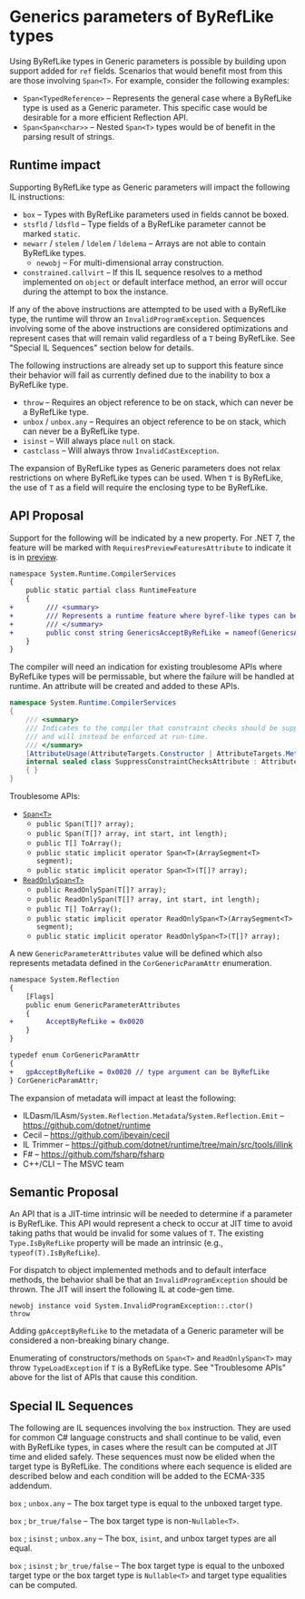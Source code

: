 # Generics parameters of ByRefLike types

Using ByRefLike types in Generic parameters is possible by building upon support added for `ref` fields. Scenarios that would benefit most from this are those involving `Span<T>`. For example, consider the following examples:

- `Span<TypedReference>` &ndash; Represents the general case where a ByRefLike type is used as a Generic parameter. This specific case would be desirable for a more efficient Reflection API.
- `Span<Span<char>>` &ndash; Nested `Span<T>` types would be of benefit in the parsing result of strings.

## Runtime impact

Supporting ByRefLike type as Generic parameters will impact the following IL instructions:

- `box` &ndash; Types with ByRefLike parameters used in fields cannot be boxed.
- `stsfld` / `ldsfld` &ndash; Type fields of a ByRefLike parameter cannot be marked `static`.
- `newarr` / `stelem` / `ldelem` / `ldelema` &ndash; Arrays are not able to contain ByRefLike types.
    - `newobj` &ndash; For multi-dimensional array construction.
- `constrained.callvirt` &ndash; If this IL sequence resolves to a method implemented on `object` or default interface method, an error will occur during the attempt to box the instance.

If any of the above instructions are attempted to be used with a ByRefLike type, the runtime will throw an `InvalidProgramException`. Sequences involving some of the above instructions are considered optimizations and represent cases that will remain valid regardless of a `T` being ByRefLike. See "Special IL Sequences" section below for details.

The following instructions are already set up to support this feature since their behavior will fail as currently defined due to the inability to box a ByRefLike type.

- `throw` &ndash; Requires an object reference to be on stack, which can never be a ByRefLike type.
- `unbox` / `unbox.any` &ndash; Requires an object reference to be on stack, which can never be a ByRefLike type.
- `isinst` &ndash; Will always place `null` on stack.
- `castclass` &ndash; Will always throw `InvalidCastException`.

The expansion of ByRefLike types as Generic parameters does not relax restrictions on where ByRefLike types can be used. When `T` is ByRefLike, the use of `T` as a field will require the enclosing type to be ByRefLike.

## API Proposal

Support for the following will be indicated by a new property. For .NET 7, the feature will be marked with `RequiresPreviewFeaturesAttribute` to indicate it is in [preview](https://github.com/dotnet/designs/blob/main/accepted/2021/preview-features/preview-features.md).

```diff
namespace System.Runtime.CompilerServices
{
    public static partial class RuntimeFeature
    {
+        /// <summary>
+        /// Represents a runtime feature where byref-like types can be used in Generic parameters.
+        /// </summary>
+        public const string GenericsAcceptByRefLike = nameof(GenericsAcceptByRefLike);
    }
}
```

The compiler will need an indication for existing troublesome APIs where ByRefLike types will be permissable, but where the failure will be handled at runtime. An attribute will be created and added to these APIs.

```csharp
namespace System.Runtime.CompilerServices
{
    /// <summary>
    /// Indicates to the compiler that constraint checks should be suppressed
    /// and will instead be enforced at run-time.
    /// </summary>
    [AttributeUsage(AttributeTargets.Constructor | AttributeTargets.Method | AttributeTargets.Property)]
    internal sealed class SuppressConstraintChecksAttribute : Attribute
    { }
}
```

Troublesome APIs:

- [`Span<T>`](https://docs.microsoft.com/dotnet/api/system.span-1)
    - `public Span(T[]? array);`
    - `public Span(T[]? array, int start, int length);`
    - `public T[] ToArray();`
    - `public static implicit operator Span<T>(ArraySegment<T> segment);`
    - `public static implicit operator Span<T>(T[]? array);`
- [`ReadOnlySpan<T>`](https://docs.microsoft.com/dotnet/api/system.readonlyspan-1)
    - `public ReadOnlySpan(T[]? array);`
    - `public ReadOnlySpan(T[]? array, int start, int length);`
    - `public T[] ToArray();`
    - `public static implicit operator ReadOnlySpan<T>(ArraySegment<T> segment);`
    - `public static implicit operator ReadOnlySpan<T>(T[]? array);`

A new `GenericParameterAttributes` value will be defined which also represents metadata defined in the `CorGenericParamAttr` enumeration.

```diff
namespace System.Reflection
{
    [Flags]
    public enum GenericParameterAttributes
    {
+        AcceptByRefLike = 0x0020
    }
}
```

```diff
typedef enum CorGenericParamAttr
{
+   gpAcceptByRefLike = 0x0020 // type argument can be ByRefLike
} CorGenericParamAttr;
```

The expansion of metadata will impact at least the following:

- ILDasm/ILAsm/`System.Reflection.Metadata`/`System.Reflection.Emit` &ndash; https://github.com/dotnet/runtime
- Cecil &ndash; https://github.com/jbevain/cecil
- IL Trimmer &ndash; https://github.com/dotnet/runtime/tree/main/src/tools/illink
- F# &ndash; https://github.com/fsharp/fsharp
- C++/CLI &ndash; The MSVC team

## Semantic Proposal

An API that is a JIT-time intrinsic will be needed to determine if a parameter is ByRefLike. This API would represent a check to occur at JIT time to avoid taking paths that would be invalid for some values of `T`. The existing `Type.IsByRefLike` property will be made an intrinsic (e.g., `typeof(T).IsByRefLike`).

For dispatch to object implemented methods and to default interface methods, the behavior shall be that an `InvalidProgramException` should be thrown. The JIT will insert the following IL at code-gen time.

```
newobj instance void System.InvalidProgramException::.ctor()
throw
```

Adding `gpAcceptByRefLike` to the metadata of a Generic parameter will be considered a non-breaking binary change.

Enumerating of constructors/methods on `Span<T>` and `ReadOnlySpan<T>` may throw `TypeLoadException` if `T` is a ByRefLike type. See "Troublesome APIs" above for the list of APIs that cause this condition.

## Special IL Sequences

The following are IL sequences involving the `box` instruction. They are used for common C# language constructs and shall continue to be valid, even with ByRefLike types, in cases where the result can be computed at JIT time and elided safely. These sequences must now be elided when the target type is ByRefLike. The conditions where each sequence is elided are described below and each condition will be added to the ECMA-335 addendum.

`box` ; `unbox.any` &ndash; The box target type is equal to the unboxed target type.

`box` ; `br_true/false` &ndash; The box target type is non-`Nullable<T>`.

`box` ; `isinst` ; `unbox.any` &ndash; The box, `isint`, and unbox target types are all equal.

`box` ; `isinst` ; `br_true/false` &ndash; The box target type is equal to the unboxed target type or the box target type is `Nullable<T>` and target type equalities can be computed.
